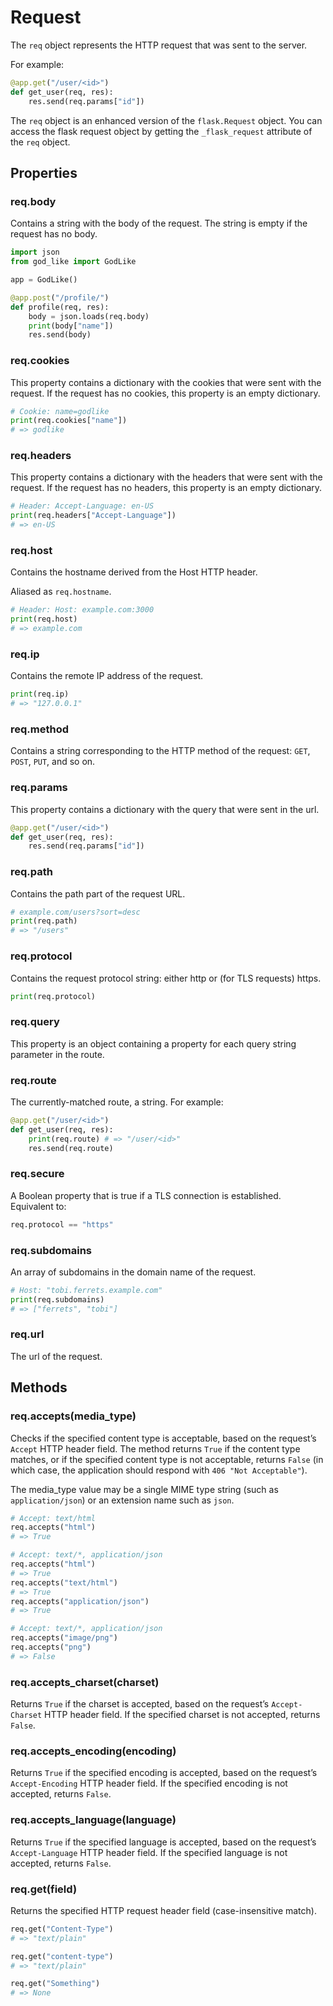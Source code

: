 # Request

The `req` object represents the HTTP request that was sent to the server.

For example:
```py
@app.get("/user/<id>")
def get_user(req, res):
    res.send(req.params["id"])
```

The `req` object is an enhanced version of the `flask.Request` object. You can access the flask request object by getting the `_flask_request` attribute of the `req` object.

## Properties

### req.body

Contains a string with the body of the request.
The string is empty if the request has no body.
```py
import json
from god_like import GodLike

app = GodLike()

@app.post("/profile/")
def profile(req, res):
    body = json.loads(req.body)
    print(body["name"])
    res.send(body)
```

### req.cookies

This property contains a dictionary with the cookies that were sent with the request.
If the request has no cookies, this property is an empty dictionary.

```py
# Cookie: name=godlike
print(req.cookies["name"])
# => godlike
```

### req.headers

This property contains a dictionary with the headers that were sent with the request.
If the request has no headers, this property is an empty dictionary.

```py
# Header: Accept-Language: en-US
print(req.headers["Accept-Language"])
# => en-US
```

### req.host

Contains the hostname derived from the Host HTTP header.

Aliased as `req.hostname`.

```py
# Header: Host: example.com:3000
print(req.host)
# => example.com
```

### req.ip

Contains the remote IP address of the request.

```py
print(req.ip)
# => "127.0.0.1"
```

### req.method

Contains a string corresponding to the HTTP method of the request: `GET`, `POST`, `PUT`, and so on.

### req.params

This property contains a dictionary with the query that were sent in the url.

```py
@app.get("/user/<id>")
def get_user(req, res):
    res.send(req.params["id"])
```

### req.path

Contains the path part of the request URL.

```py
# example.com/users?sort=desc
print(req.path)
# => "/users"
```

### req.protocol

Contains the request protocol string: either http or (for TLS requests) https.

```py
print(req.protocol)
```

### req.query

This property is an object containing a property for each query string parameter in the route.

### req.route

The currently-matched route, a string. For example:

```py
@app.get("/user/<id>")
def get_user(req, res):
    print(req.route) # => "/user/<id>"
    res.send(req.route)
```

### req.secure

A Boolean property that is true if a TLS connection is established. Equivalent to:

```py
req.protocol == "https"
```

### req.subdomains

An array of subdomains in the domain name of the request.

```py
# Host: "tobi.ferrets.example.com"
print(req.subdomains)
# => ["ferrets", "tobi"]
```

### req.url

The url of the request.

## Methods

### req.accepts(media_type)

Checks if the specified content type is acceptable, based on the request’s `Accept` HTTP header field. The method returns `True` if the content type matches, or if the specified content type is not acceptable, returns `False` (in which case, the application should respond with `406 "Not Acceptable"`).

The media_type value may be a single MIME type string (such as `application/json`) or an extension name such as `json`.

```py
# Accept: text/html
req.accepts("html")
# => True

# Accept: text/*, application/json
req.accepts("html")
# => True
req.accepts("text/html")
# => True
req.accepts("application/json")
# => True

# Accept: text/*, application/json
req.accepts("image/png")
req.accepts("png")
# => False
```

### req.accepts_charset(charset)

Returns `True` if the charset is accepted, based on the request’s `Accept-Charset` HTTP header field. If the specified charset is not accepted, returns `False`.

### req.accepts_encoding(encoding)

Returns `True` if the specified encoding is accepted, based on the request’s `Accept-Encoding` HTTP header field. If the specified encoding is not accepted, returns `False`.

### req.accepts_language(language)

Returns `True` if the specified language is accepted, based on the request’s `Accept-Language` HTTP header field. If the specified language is not accepted, returns `False`.

### req.get(field)

Returns the specified HTTP request header field (case-insensitive match).

```py
req.get("Content-Type")
# => "text/plain"

req.get("content-type")
# => "text/plain"

req.get("Something")
# => None
```